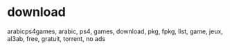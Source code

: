 # download
arabicps4games, arabic, ps4, games, download, pkg, fpkg, list, game, jeux, al3ab, free, gratuit, torrent, no ads
